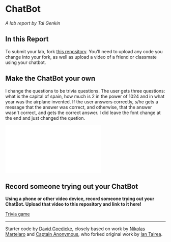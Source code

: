 # ChatBot

*A lab report by Tal Genkin*

## In this Report

To submit your lab, fork [this repository](https://github.com/FAR-Lab/IDD-Fa18-Lab6). You'll need to upload any code you change into your fork, as well as upload a video of a friend or classmate using your chatbot.

## Make the ChatBot your own

I change the questions to be trivia questions. The user gets three questions: what is the capital of spain, how much is 2 in the power of 1024 and in what year was the airplane invented. If the user answers correctly, s/he gets a message that the answer was correct, and otherwise, that the answer wasn't correct, and gets the correct answer. I did leave the font change at the end and just changed the quetion.

![The code](chatServer.js)

## Record someone trying out your ChatBot

**Using a phone or other video device, record someone trying out your ChatBot. Upload that video to this repository and link to it here!**

[Trivia game](https://www.youtube.com/watch?v=cXFQuuc36NA&feature=youtu.be)

---
Starter code by [David Goedicke](mailto:da.goedicke@gmail.com), closely based on work by [Nikolas Martelaro](mailto:nmartelaro@gmail.com) and [Captain Anonymous](https://codepen.io/anon/pen/PEVYXz), who forked original work by [Ian Tairea](https://codepen.io/mrtairea/pen/yJapwv).
